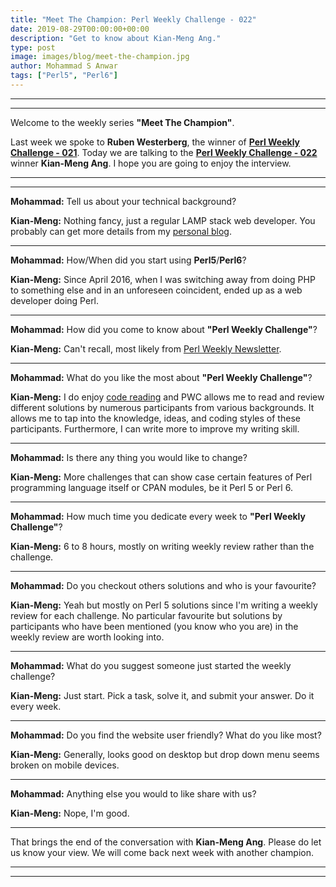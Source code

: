 ```yaml
---
title: "Meet The Champion: Perl Weekly Challenge - 022"
date: 2019-08-29T00:00:00+00:00
description: "Get to know about Kian-Meng Ang."
type: post
image: images/blog/meet-the-champion.jpg
author: Mohammad S Anwar
tags: ["Perl5", "Perl6"]
---
```

***
***

Welcome to the weekly series **"Meet The Champion"**.

Last week we spoke to **Ruben Westerberg**, the winner of **[Perl Weekly Challenge - 021](/blog/meet-the-champion-021)**. Today we are talking to the **[Perl Weekly Challenge - 022](/blog/perl-weekly-challenge-022)** winner **Kian-Meng Ang**. I hope you are going to enjoy the interview.

***
***

**Mohammad:** Tell us about your technical background?

**Kian-Meng:** Nothing fancy, just a regular LAMP stack web developer. You probably can get more details from my [personal blog](https://www.kianmeng.org).

***

**Mohammad:** How/When did you start using **Perl5**/**Perl6**?

**Kian-Meng:** Since April 2016, when I was switching away from doing PHP to something else and in an unforeseen coincident, ended up as a web developer doing Perl.

***

**Mohammad:** How did you come to know about **"Perl Weekly Challenge"**?

**Kian-Meng:** Can't recall, most likely from [Perl Weekly Newsletter](http://perlweekly.com/).

***

**Mohammad:** What do you like the most about **"Perl Weekly Challenge"**?

**Kian-Meng:** I do enjoy [code reading](https://en.wikipedia.org/wiki/Code_Reading) and PWC allows me to read and review different solutions by numerous participants from various
backgrounds. It allows me to tap into the knowledge, ideas, and coding styles of these participants. Furthermore, I can write more to improve my writing skill.

***

**Mohammad:** Is there any thing you would like to change?

**Kian-Meng:** More challenges that can show case certain features of Perl
programming language itself or CPAN modules, be it Perl 5 or Perl 6.

***

**Mohammad:** How much time you dedicate every week to **"Perl Weekly Challenge"**?

**Kian-Meng:** 6 to 8 hours, mostly on writing weekly review rather than the challenge.

***

**Mohammad:** Do you checkout others solutions and who is your favourite?

**Kian-Meng:** Yeah but mostly on Perl 5 solutions since I'm writing a weekly
review for each challenge. No particular favourite but solutions by
participants who have been mentioned (you know who you are) in the weekly
review are worth looking into.

***

**Mohammad:** What do you suggest someone just started the weekly challenge?

**Kian-Meng:** Just start. Pick a task, solve it, and submit your answer. Do it
every week.

***

**Mohammad:** Do you find the website user friendly? What do you like most?

**Kian-Meng:** Generally, looks good on desktop but drop down menu seems broken on mobile devices.

***

**Mohammad:** Anything else you would to like share with us?

**Kian-Meng:** Nope, I'm good.

***

That brings the end of the conversation with **Kian-Meng Ang**. Please do let us know your view. We will come back next week with another champion.

***
***
